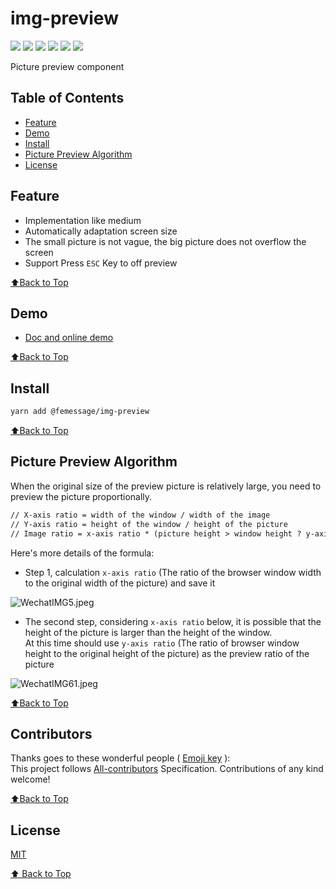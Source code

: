 # img-preview

![](https://cdn.nlark.com/yuque/0/2019/svg/224563/1561960140452-758467ac-5389-4fed-a261-9c2b16dccbd6.svg#align=left&display=inline&height=20&originHeight=20&originWidth=90&size=0&status=done&width=90) [![](https://img.shields.io/npm/dm/@femessage/img-preview.svg#align=left&display=inline&height=20&originHeight=20&originWidth=140&status=done&width=140)](https://www.npmjs.com/package/@femessage/img-preview) ![](https://img.shields.io/npm/v/@femessage/img-preview.svg#align=left&display=inline&height=20&originHeight=20&originWidth=80&status=done&width=80) [![](https://img.shields.io/npm/l/@femessage/img-preview.svg#align=left&display=inline&height=20&originHeight=20&originWidth=78&status=done&width=78)](https://github.com/FEMessage/img-preview/blob/master/LICENSE) ![](https://img.shields.io/badge/PRs-welcome-brightgreen.svg#align=left&display=inline&height=20&originHeight=20&originWidth=90&status=done&width=90) [![](https://img.shields.io/badge/%F0%9F%A4%96-release%20notes-00B2EE.svg#align=left&display=inline&height=20&originHeight=20&originWidth=104&status=done&width=104)](https://github-tools.github.io/github-release-notes/)

Picture preview component

## Table of Contents

* [Feature](#feature)
* [Demo](#demo)
* [Install](#install)
* [Picture Preview Algorithm](#picture-preview-algorithm)
* [License](#license)

## Feature

* Implementation like medium
* Automatically adaptation screen size
* The small picture is not vague, the big picture does not overflow the screen
* Support Press `ESC` Key to off preview

[⬆Back to Top](#table-of-contents)

## Demo

* [Doc and online demo](https://femessage.github.io/img-preview/)

[⬆Back to Top](#table-of-contents)

## Install

```sh
yarn add @femessage/img-preview
```

[⬆Back to Top](#table-of-contents)

## Picture Preview Algorithm

When the original size of the preview picture is relatively large, you need to preview the picture proportionally.

```html
// X-axis ratio = width of the window / width of the image
// Y-axis ratio = height of the window / height of the picture
// Image ratio = x-axis ratio * (picture height > window height ? y-axis ratio: x-axis ratio)
```

Here's more details of the formula:

* Step 1, calculation `x-axis ratio` (The ratio of the browser window width to the original width of the picture) and save it

![WechatIMG5.jpeg](https://cdn.nlark.com/yuque/0/2019/jpeg/224563/1561960426707-28d49d2f-a972-4020-b9fd-958e1686a9bc.jpeg#align=left&display=inline&height=1224&name=WechatIMG5.jpeg&originHeight=1224&originWidth=2084&size=276725&status=done&width=2084)<br />

* The second step, considering `x-axis ratio` below, it is possible that the height of the picture is larger than the height of the window.<br /> At this time should use `y-axis ratio` (The ratio of browser window height to the original height of the picture) as the preview ratio of the picture

![WechatIMG61.jpeg](https://cdn.nlark.com/yuque/0/2019/jpeg/224563/1561960419677-2b5ecc88-b313-43e4-a196-402f6b5fc293.jpeg#align=left&display=inline&height=716&name=WechatIMG61.jpeg&originHeight=716&originWidth=2868&size=268723&status=done&width=2868)

[⬆Back to Top](#table-of-contents)

## Contributors

Thanks goes to these wonderful people ( [Emoji key](https://allcontributors.org/docs/en/emoji-key) ):<br />This project follows [All-contributors](https://github.com/all-contributors/all-contributors) Specification. Contributions of any kind welcome!

[⬆Back to Top](#table-of-contents)

## License

[MIT](./LICENSE)

[⬆ Back to Top](#table-of-contents)
